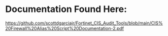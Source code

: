 # Documentation Found Here:
https://github.com/scottdgarciajr/Fortinet_CIS_Audit_Tools/blob/main/CIS%20Firewall%20Alias%20Script%20Documentation-2.pdf
